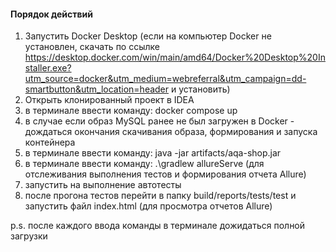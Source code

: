 #### Порядок действий

1. Запустить Docker Desktop (если на компьютер Docker не установлен, скачать по ссылке https://desktop.docker.com/win/main/amd64/Docker%20Desktop%20Installer.exe?utm_source=docker&utm_medium=webreferral&utm_campaign=dd-smartbutton&utm_location=header и установить)
2. Открыть клонированный проект в IDEA
3. в терминале ввести команду: docker compose up
4. в случае если образ MySQL ранее не был загружен в Docker - дождаться окончания скачивания образа, формирования и запуска контейнера
5. в терминале ввести команду: java -jar artifacts/aqa-shop.jar
6. в терминале ввести команду: .\gradlew allureServe (для отслеживания выполнения тестов и формирования отчета Allure)
7. запустить на выполнение автотесты
8. после прогона тестов перейти в папку build/reports/tests/test и запустить файл index.html (для просмотра отчетов Allure)

p.s. после каждого ввода команды в терминале дожидаться полной загрузки